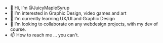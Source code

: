 - 👋 Hi, I’m @JuicyMapleSyrup
- 👀 I’m interested in Graphic Design, video games and art
- 🌱 I’m currently learning UX/UI and Graphic Design
- 💞️ I’m looking to collaborate on any webdesign projects, with my dev of course.
- 📫 How to reach me ... you can't.

<!---
JuicyMapleSyrup/JuicyMapleSyrup is a ✨ special ✨ repository because its `README.md` (this file) appears on your GitHub profile.
You can click the Preview link to take a look at your changes.
--->
